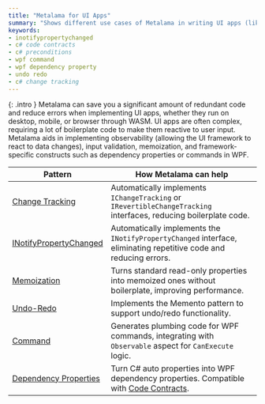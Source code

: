 ```yaml
---
title: "Metalama for UI Apps"
summary: "Shows different use cases of Metalama in writing UI apps (like WPF)."
keywords:
- inotifypropertychanged
- c# code contracts
- c# preconditions
- wpf command
- wpf dependency property
- undo redo
- c# change tracking
---
```


{: .intro }
Metalama can save you a significant amount of redundant code and reduce errors when implementing UI apps, whether they
run on desktop, mobile, or browser through WASM. UI apps are often complex, requiring a lot of boilerplate code to make
them reactive to user input. Metalama aids in implementing observability (allowing the UI framework to react to data
changes), input validation, memoization, and framework-specific constructs such as dependency properties or commands in
WPF.

| Pattern | How Metalama can help |
|---------|-----------------------|
| [Change Tracking](change-tracking) | Automatically implements `IChangeTracking` or `IRevertibleChangeTracking` interfaces, reducing boilerplate code. |
| [INotifyPropertyChanged](inotifypropertychanged) | Automatically implements the `INotifyPropertyChanged` interface, eliminating repetitive code and reducing errors. |
| [Memoization](memoization) | Turns standard read-only properties into memoized ones without boilerplate, improving performance. |
| [Undo-Redo](undo-redo) | Implements the Memento pattern to support undo/redo functionality. |
| [Command](command) | Generates plumbing code for WPF commands, integrating with `Observable` aspect for `CanExecute` logic. |
| [Dependency Properties](dependency-property) | Turn C# auto properties into WPF dependency properties. Compatible with [Code Contracts](../contracts).|